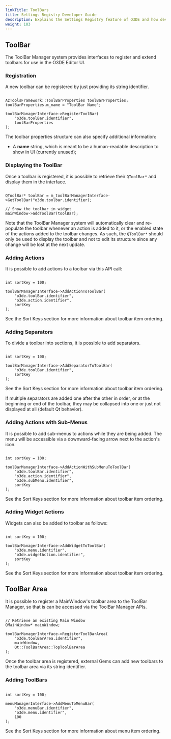 ```yaml
---
linkTitle: ToolBars
title: Settings Registry Developer Guide
description: Explains the Settings Registry feature of O3DE and how developers can interact with it.
weight: 103
---
```


## ToolBar

The ToolBar Manager system provides interfaces to register and extend toolbars for use in the O3DE Editor UI.


### Registration

A new toolbar can be registered by just providing its string identifier.

```

AzToolsFramework::ToolBarProperties toolBarProperties;
toolBarProperties.m_name = "ToolBar Name";

toolBarManagerInterface->RegisterToolBar(
    "o3de.toolBar.identifier",
    toolBarProperties
);

```

The toolbar properties structure can also specify additional information:

* A **name** string, which is meant to be a human-readable description to show in UI (currently unused);


### Displaying the ToolBar

Once a toolbar is registered, it is possible to retrieve their `QToolBar*` and display them in the interface.

```

QToolBar* toolBar = m_toolBarManagerInterface->GetToolBar("o3de.toolbar.identifier);

// Show the toolbar in widget
mainWindow->addToolBar(toolBar);

```

Note that the ToolBar Manager system will automatically clear and re-populate the toolbar whenever an action is added to it, or the enabled state of the actions added to the toolbar changes. As such, the `QToolBar*` should only be used to display the toolbar and not to edit its structure since any change will be lost at the next update.


### Adding Actions

It is possible to add actions to a toolbar via this API call:

```

int sortKey = 100;

toolBarManagerInterface->AddActionToToolBar(
    "o3de.toolBar.identifier",
    "o3de.action.identifier", 
    sortKey 
);

```

See the Sort Keys section for more information about toolbar item ordering.


### Adding Separators

To divide a toolbar into sections, it is possible to add separators.

```

int sortKey = 100;

toolBarManagerInterface->AddSeparatorToToolBar(
    "o3de.toolBar.identifier",
    sortKey 
);

```

See the Sort Keys section for more information about toolbar item ordering.

If multiple separators are added one after the other in order, or at the beginning or end of the toolbar, they may be collapsed into one or just not displayed at all (default Qt behavior).


### Adding Actions with Sub-Menus

It is possible to add sub-menus to actions while they are being added. The menu will be accessible via a downward-facing arrow next to the action's icon.

```

int sortKey = 100;

toolBarManagerInterface->AddActionWithSubMenuToToolBar(
    "o3de.toolBar.identifier",
    "o3de.action.identifier", 
    "o3de.subMenu.identifier", 
    sortKey 
);
```

See the Sort Keys section for more information about toolbar item ordering.


### Adding Widget Actions

Widgets can also be added to toolbar as follows:

```

int sortKey = 100;

toolBarManagerInterface->AddWidgetToToolBar(
    "o3de.menu.identifier", 
    "o3de.widgetAction.identifier", 
    sortKey
);

```

See the Sort Keys section for more information about toolbar item ordering.


## ToolBar Area

It is possible to register a MainWindow's toolbar area to the ToolBar Manager, so that is can be accessed via the ToolBar Manager APIs.

```

// Retrieve an existing Main Window
QMainWindow* mainWindow;

toolBarManagerInterface->RegisterToolBarArea(
    "o3de.toolBarArea.identifier", 
    mainWindow, 
    Qt::ToolBarArea::TopToolBarArea
);

```

Once the toolbar area is registered, external Gems can add new toolbars to the toolbar area via its string identifier.


### Adding ToolBars

```

int sortKey = 100;

menuManagerInterface->AddMenuToMenuBar(
    "o3de.menuBar.identifier",
    "o3de.menu.identifier", 
    100
);

```

See the Sort Keys section for more information about menu item ordering.